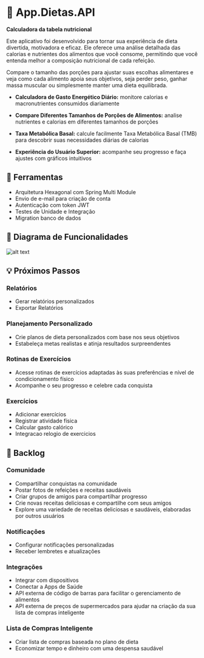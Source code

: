 # 🍎 App.Dietas.API
**Calculadora da tabela nutricional**

Este aplicativo foi desenvolvido para tornar sua experiência de dieta divertida, motivadora e eficaz. Ele oferece uma análise detalhada das calorias e nutrientes dos alimentos que você consome, permitindo que você entenda melhor a composição nutricional de cada refeição.

Compare o tamanho das porções para ajustar suas escolhas alimentares e veja como cada alimento apoia seus objetivos, seja perder peso, ganhar massa muscular ou simplesmente manter uma dieta equilibrada.

- **Calculadora de Gasto Energético Diário:**
monitore calorias e macronutrientes consumidos diariamente

- **Compare Diferentes Tamanhos de Porções de Alimentos:**
analise nutrientes e calorias em diferentes tamanhos de porções

- **Taxa Metabólica Basal:**
calcule facilmente Taxa Metabólica Basal (TMB) para descobrir suas necessidades diárias de calorias

- **Experiência do Usuário Superior:**
acompanhe seu progresso e faça ajustes com gráficos intuitivos

## 📌 Ferramentas
- Arquitetura Hexagonal com Spring Multi Module
- Envio de e-mail para criação de conta
- Autenticação com token JWT
- Testes de Unidade e Integração
- Migration banco de dados

## 🔢 Diagrama de Funcionalidades

![alt text](https://www.plantuml.com/plantuml/png/VPBFZjCm4CRlUOfXBnpGliEMfLiXiIjKBTm7Pre67BiQswW2yJ280wSzhNY2l1XEKgnHdFOInVxDV9_dpqs8A35rjddHqeuTmNPz-xXwsBnRWx4OGjCSq7p5FS7L6yQzO8VG4jmbPzWxjDnYIm5o7baShpfoqOSh-D40DA3qFeJK_nBs8m5u1RVOOeY2Kj09R4WewsVmdcJ7Db__RBGMh2nFFaLirV9eBuLLOYMf-5kJBChmuuKnr3vRsX7tV_g_jE1KwE_QIoMUSuE3rnAr-Vf8OlgdRBPWhkW9RMdFKpjNaR-DWu6x_YcmmVaJDXYY7uxzix1PiBwdY9-yvT3vObso7_689S8WlCQ0zl_xlgGGKRH0hVxMxRnqEBNd8KMPQc9Lfl7T0TrdFPo9t7l7qSjWWKQy6xB9HLeSdiMOAzJzsv2WQ7Aw_yWXeUNlYt1zpAEA5HhjNiut7_9N2F9Frp-toOwXPVUlhyiQpk_BG2kYcvbH4SXCBrfc-ZZBhE3vCMIXit0oLPtDmVhf5uMhq5bf-dXPw8PScphx3m00)

## 💡 Próximos Passos
### Relatórios
- Gerar relatórios personalizados
- Exportar Relatórios

### Planejamento Personalizado
- Crie planos de dieta personalizados com base nos seus objetivos
- Estabeleça metas realistas e atinja resultados surpreendentes

### Rotinas de Exercícios
- Acesse rotinas de exercícios adaptadas às suas preferências e nível de condicionamento físico
- Acompanhe o seu progresso e celebre cada conquista

### Exercícios
- Adicionar exercícios
- Registrar atividade física
- Calcular gasto calórico
- Integracao relogio de exercicios

## 📝 Backlog

### **Comunidade**
- Compartilhar conquistas na comunidade
- Postar fotos de refeições e receitas saudáveis
- Criar grupos de amigos para compartilhar progresso
- Crie novas receitas deliciosas e compartilhe com seus amigos
- Explore uma variedade de receitas deliciosas e saudáveis, elaboradas por outros usuários

### **Notificações**
- Configurar notificações personalizadas
- Receber lembretes e atualizações

### **Integrações**
- Integrar com dispositivos
- Conectar a Apps de Saúde
- API externa de código de barras para facilitar o gerenciamento de alimentos
- API externa de preços de supermercados para ajudar na criação da sua lista de compras inteligente

### **Lista de Compras Inteligente**
- Criar lista de compras baseada no plano de dieta
- Economizar tempo e dinheiro com uma despensa saudável

